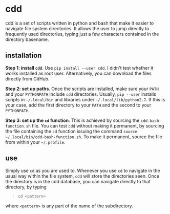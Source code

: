 # cdd

cdd is a set of scripts written in python and bash that make it
easier to navigate file system directories. It allows the user to
jump directly to frequently used directories, typing just a
few characters contained in the directory basename.

## installation

**Step 1: install `cdd`**. Use `pip install --user cdd`. I didn't
test whether it works installed as root user. Alternatively, you
can download the files directly from GitHub.

**Step 2: set up paths**. Once the scripts are installed, make
sure your `PATH` and your `PYTHONPATH` include `cdd` directories.
Usually, `pip --user` installs scripts in `~/.local/bin` and
libraries under `~/.local/lib/python2.7`. If this is your case,
add the first directory to your `PATH` and the second to your
`PYTHONPATH`.

**Step 3: set up the `cd` function**. This is achieved by sourcing
the `cdd-bash-function.sh` file. You can test `cdd` without
making it permanent, by sourcing the file containing the `cd`
function issuing the command `source
~/.local/bin/cdd-bash-function.sh`. To make it permanent, source
the file from within your `~/.profile`.

## use

Simply use `cd` as you are used to. Whenever you use `cd` to
navigate in the usual way within the file system, `cdd` will
store the directories seen. Once the directory is in the cdd
database, you can navigate directly to that directory, by typing

> `cd <pattern>`

where `<pattern>` is any part of the name of the subdirectory.
